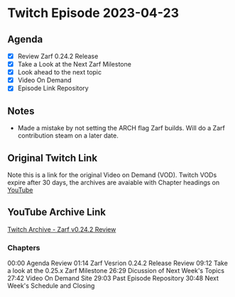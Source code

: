 # Twitch Episode 2023-04-23

## Agenda

- [x] Review Zarf 0.24.2 Release
- [x] Take a Look at the Next Zarf Milestone
- [x] Look ahead to the next topic
- [x] Video On Demand
- [x] Episode Link Repository

## Notes

- Made a mistake by not setting the ARCH flag Zarf builds.  Will do a Zarf contribution steam on a later date. 

## Original Twitch Link

Note this is a link for the original Video on Demand (VOD).  Twitch VODs expire after 30 days, the archives are avaiable with Chapter headings on [YouTube](https://www.youtube.com/@jasonvanbrackel-vod)

## YouTube Archive Link

[Twitch Archive - Zarf v0.24.2 Review](https://youtu.be/A_eqPUl5T8Q)

### Chapters

00:00 Agenda Review
01:14 Zarf Vesrion 0.24.2 Release Review
09:12 Take a look at the 0.25.x Zarf Milestone
26:29 Dicussion of Next Week's Topics
27:42 Video On Demand Site
29:03 Past Episode Repository
30:48 Next Week's Schedule and Closing